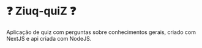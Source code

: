 # ❓ Ziuq-quiZ ❓

Aplicação de quiz com perguntas sobre conhecimentos gerais, criado com NextJS e api criada com NodeJS.


